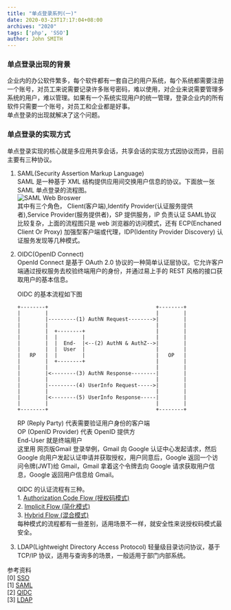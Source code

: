 ```yaml
---
title: "单点登录系列(一)"
date: 2020-03-23T17:17:04+08:00
archives: "2020"
tags: ['php', 'SSO']
author: John SMITH
---
```


### 单点登录出现的背景
企业内的办公软件繁多，每个软件都有一套自己的用户系统，每个系统都需要注册一个账号，对员工来说需要记录许多账号密码，难以使用，对企业来说需要管理多系统的用户，难以管理。如果有一个系统实现用户的统一管理，登录企业内的所有软件只需要一个账号，对员工和企业都是好事。  
单点登录的出现就解决了这个问题。  
### 单点登录的实现方式
单点登录实现的核心就是多应用共享会话，共享会话的实现方式因协议而异，目前主要有三种协议。
 
1. SAML(Security Assertion Markup Language)  
	SAML 是一种基于 XML 结构提供应用间交换用户信息的协议。下面放一张 SAML 单点登录的流程图。  
	![SAML Web Broswer](https://hurryking.github.io/img/SAML-SSO-Process.gif)  
	其中有三个角色， Client(客户端),Identify Provider(认证服务提供者),Service Provider(服务提供者)，SP 提供服务，IP 负责认证
	SAML协议 比较复杂，上面的流程图只是 web 浏览器的访问模式，还有 ECP(Enchaned Client Or Proxy) 加强型客户端或代理，IDP(Identity Provider Discovery) 认证服务发现等几种模式。

2. OIDC(OpenID Connect)  
	OpenId Connect 是基于 OAuth 2.0 协议的一种简单认证层协议。它允许客户端通过授权服务去校验终端用户的身份，并通过易上手的 REST 风格的接口获取用户的基本信息。

	OIDC 的基本流程如下图

	```
	+--------+                                   +--------+
	|        |                                   |        |
	|        |---------(1) AuthN Request-------->|        |
	|        |                                   |        |
	|        |  +--------+                       |        |
	|        |  |        |                       |        |
	|        |  |  End-  |<--(2) AuthN & AuthZ-->|        |
	|        |  |  User  |                       |        |
	|   RP   |  |        |                       |   OP   |
	|        |  +--------+                       |        |
	|        |                                   |        |
	|        |<--------(3) AuthN Response--------|        |
	|        |                                   |        |
	|        |---------(4) UserInfo Request----->|        |
	|        |                                   |        |
	|        |<--------(5) UserInfo Response-----|        |
	|        |                                   |        |
	+--------+                                   +--------+
	```
	RP (Reply Party) 代表需要验证用户身份的客户端  
	OP (OpenID Provider) 代表 OpenID 提供方  
	End-User 就是终端用户  
	这里用 网页版Gmail 登录举例，Gmail 向 Google 认证中心发起请求，然后 Google 向用户发起认证申请并获取授权，用户同意后，Google 返回一个访问令牌(JWT)给 Gmail，Gmail 拿着这个令牌去向 Google 请求获取用户信息，Google 返回用户信息给 Gmail。

	QIDC 的认证流程有三种。  
		1. [Authorization Code Flow (授权码模式)](https://openid.net/specs/openid-connect-core-1_0.html#CodeFlowSteps)  
		2. [Implicit Flow (简化模式)](https://openid.net/specs/openid-connect-core-1_0.html#ImplicitFlowSteps)  
		3. [Hybrid Flow (混合模式)](https://openid.net/specs/openid-connect-core-1_0.html#HybridFlowSteps)  
	每种模式的流程都有一些差别，适用场景不一样，就安全性来说授权码模式最安全。


3. LDAP(Lightweight Directory Access Protocol)
	轻量级目录访问协议，基于 TCP/IP 协议，适用与查询多的场景，一般适用于部门内部系统。

参考资料  
[0] [SSO](https://auth0.com/docs/sso/current)  
[1] [SAML](http://saml.xml.org/wiki/saml-introduction)  
[2] [QIDC](https://openid.net/connect/)  
[3] [LDAP](https://ldap.com/)
